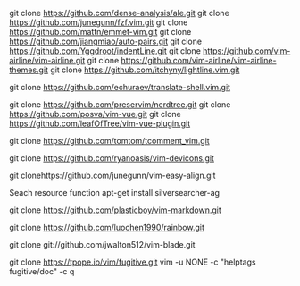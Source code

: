 git clone https://github.com/dense-analysis/ale.git
git clone https://github.com/junegunn/fzf.vim.git
git clone https://github.com/mattn/emmet-vim.git
git clone https://github.com/jiangmiao/auto-pairs.git
git clone https://github.com/Yggdroot/indentLine.git
git clone https://github.com/vim-airline/vim-airline.git
git clone https://github.com/vim-airline/vim-airline-themes.git
git clone https://github.com/itchyny/lightline.vim.git

git clone https://github.com/echuraev/translate-shell.vim.git

git clone https://github.com/preservim/nerdtree.git
git clone https://github.com/posva/vim-vue.git
git clone https://github.com/leafOfTree/vim-vue-plugin.git

git clone https://github.com/tomtom/tcomment_vim.git

git clone https://github.com/ryanoasis/vim-devicons.git

git clonehttps://github.com/junegunn/vim-easy-align.git

Seach resource function
apt-get install silversearcher-ag

git clone https://github.com/plasticboy/vim-markdown.git

git clone https://github.com/luochen1990/rainbow.git

git clone git://github.com/jwalton512/vim-blade.git

git clone https://tpope.io/vim/fugitive.git
vim -u NONE -c "helptags fugitive/doc" -c q
